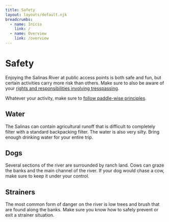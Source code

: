 ```yaml
---
title: Safety
layout: layouts/default.njk
breadcrumbs:
  - name: Inicio
    link: /
  - name: Overview
    link: /overview
---
```


# Safety

Enjoying the Salinas River at public access points is both safe and fun,
but certain activities carry more risk than others. Make sure to also be aware
of your [rights and responsibilities involving tresspassing](/overview/tresspass).

Whatever your activity, make sure to
<a href="https://www.paddlewise.org/" target="_blank" rel="noreferr">follow paddle-wise principles</a>.

<h2 id="water">Water</h2>

The Salinas can contain agricultural runoff that
is difficult to completely filter with a standard backpacking filter.
The water is also very silty. Bring enough drinking water for your
entire trip.

<h2 id="dogs">Dogs</h2>

Several sections of the river are surrounded by ranch land. Cows can graze the
banks and the main channel of the river. If your dog would chase a cow, make sure
to keep it under your control.

<h2 id="strainers">Strainers</h2>

The most common form of danger on the river is low trees and brush that are found
along the banks. Make sure you know how to safely prevent or exit a strainer situation.
